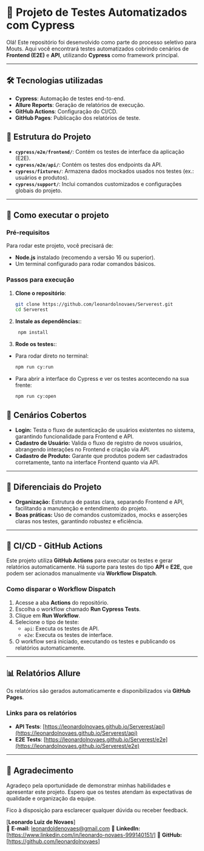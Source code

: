 # 🧪 Projeto de Testes Automatizados com Cypress

Olá! Este repositório foi desenvolvido como parte do processo seletivo para Mouts. Aqui você encontrará testes automatizados cobrindo cenários de **Frontend (E2E)** e **API**, utilizando **Cypress** como framework principal.

---

## 🛠️ Tecnologias utilizadas
- **Cypress**: Automação de testes end-to-end.
- **Allure Reports**: Geração de relatórios de execução.
- **GitHub Actions**: Configuração do CI/CD.
- **GitHub Pages**: Publicação dos relatórios de teste.

## 📂 Estrutura do Projeto

- **`cypress/e2e/frontend/`**: Contém os testes de interface da aplicação (E2E).  
- **`cypress/e2e/api/`**: Contém os testes dos endpoints da API.  
- **`cypress/fixtures/`**: Armazena dados mockados usados nos testes (ex.: usuários e produtos).  
- **`cypress/support/`**: Inclui comandos customizados e configurações globais do projeto.  

---

## 🚀 Como executar o projeto

### Pré-requisitos

Para rodar este projeto, você precisará de:
- **Node.js** instalado (recomendo a versão 16 ou superior).  
- Um terminal configurado para rodar comandos básicos.  

### Passos para execução

1. **Clone o repositório**:
   ```bash
   git clone https://github.com/leonardolnovaes/Serverest.git
   cd Serverest

   ```
2. **Instale as dependências:**:
   ```bash
    npm install
   ```
3. **Rode os testes:**:
- Para rodar direto no terminal:
    ```bash
    npm run cy:run
    ```
- Para abrir a interface do Cypress e ver os testes acontecendo na sua frente:
    ```bash
    npm run cy:open
    ```

## 🎯 Cenários Cobertos

- **Login:** Testa o fluxo de autenticação de usuários existentes no sistema, garantindo funcionalidade para Frontend e API.  
- **Cadastro de Usuário:** Valida o fluxo de registro de novos usuários, abrangendo interações no Frontend e criação via API.  
- **Cadastro de Produto:** Garante que produtos podem ser cadastrados corretamente, tanto na interface Frontend quanto via API.

---

## 🌟 Diferenciais do Projeto
- **Organização:** Estrutura de pastas clara, separando Frontend e API, facilitando a manutenção e entendimento do projeto.  
- **Boas práticas:** Uso de comandos customizados, mocks e asserções claras nos testes, garantindo robustez e eficiência.  

---

## 🚀 CI/CD - GitHub Actions

Este projeto utiliza **GitHub Actions** para executar os testes e gerar relatórios automaticamente. Há suporte para testes do tipo **API** e **E2E**, que podem ser acionados manualmente via **Workflow Dispatch**.

### **Como disparar o Workflow Dispatch**
1. Acesse a aba **Actions** do repositório.
2. Escolha o workflow chamado **Run Cypress Tests**.
3. Clique em **Run Workflow**.
4. Selecione o tipo de teste:
   - `api`: Executa os testes de API.
   - `e2e`: Executa os testes de interface.
5. O workflow será iniciado, executando os testes e publicando os relatórios automaticamente.

---

## 📊 Relatórios Allure

Os relatórios são gerados automaticamente e disponibilizados via **GitHub Pages**.

### **Links para os relatórios**
- **API Tests**: [https://leonardolnovaes.github.io/Serverest/api](https://leonardolnovaes.github.io/Serverest/api)
- **E2E Tests**: [https://leonardolnovaes.github.io/Serverest/e2e](https://leonardolnovaes.github.io/Serverest/e2e)

---

## 🤝 Agradecimento

Agradeço pela oportunidade de demonstrar minhas habilidades e apresentar este projeto. Espero que os testes atendam às expectativas de qualidade e organização da equipe.  

Fico à disposição para esclarecer qualquer dúvida ou receber feedback.  

[**Leonardo Luiz de Novaes**]  
📧 **E-mail:** leonardoldenovaes@gmail.com
🔗 **LinkedIn:** [https://www.linkedin.com/in/leonardo-novaes-999140151/]
🔗 **GitHub:** [https://github.com/leonardolnovaes]
